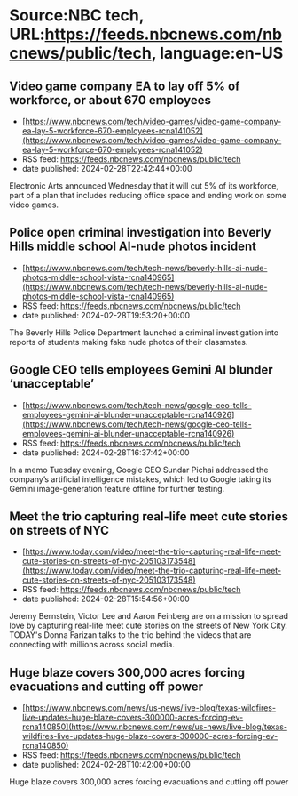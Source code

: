 # Source:NBC tech, URL:https://feeds.nbcnews.com/nbcnews/public/tech, language:en-US

## Video game company EA to lay off 5% of workforce, or about 670 employees
 - [https://www.nbcnews.com/tech/video-games/video-game-company-ea-lay-5-workforce-670-employees-rcna141052](https://www.nbcnews.com/tech/video-games/video-game-company-ea-lay-5-workforce-670-employees-rcna141052)
 - RSS feed: https://feeds.nbcnews.com/nbcnews/public/tech
 - date published: 2024-02-28T22:42:44+00:00

Electronic Arts announced Wednesday that it will cut 5% of its workforce, part of a plan that includes reducing office space and ending work on some video games.

## Police open criminal investigation into Beverly Hills middle school AI-nude photos incident
 - [https://www.nbcnews.com/tech/tech-news/beverly-hills-ai-nude-photos-middle-school-vista-rcna140965](https://www.nbcnews.com/tech/tech-news/beverly-hills-ai-nude-photos-middle-school-vista-rcna140965)
 - RSS feed: https://feeds.nbcnews.com/nbcnews/public/tech
 - date published: 2024-02-28T19:53:20+00:00

The Beverly Hills Police Department launched a criminal investigation into reports of students making fake nude photos of their classmates.

## Google CEO tells employees Gemini AI blunder ‘unacceptable’
 - [https://www.nbcnews.com/tech/tech-news/google-ceo-tells-employees-gemini-ai-blunder-unacceptable-rcna140926](https://www.nbcnews.com/tech/tech-news/google-ceo-tells-employees-gemini-ai-blunder-unacceptable-rcna140926)
 - RSS feed: https://feeds.nbcnews.com/nbcnews/public/tech
 - date published: 2024-02-28T16:37:42+00:00

In a memo Tuesday evening, Google CEO Sundar Pichai addressed the company’s artificial intelligence mistakes, which led to Google taking its Gemini image-generation feature offline for further testing.

## Meet the trio capturing real-life meet cute stories on streets of NYC
 - [https://www.today.com/video/meet-the-trio-capturing-real-life-meet-cute-stories-on-streets-of-nyc-205103173548](https://www.today.com/video/meet-the-trio-capturing-real-life-meet-cute-stories-on-streets-of-nyc-205103173548)
 - RSS feed: https://feeds.nbcnews.com/nbcnews/public/tech
 - date published: 2024-02-28T15:54:56+00:00

Jeremy Bernstein, Victor Lee and Aaron Feinberg are on a mission to spread love by capturing real-life meet cute stories on the streets of New York City. TODAY's Donna Farizan talks to the trio behind the videos that are connecting with millions across social media.

## Huge blaze covers 300,000 acres forcing evacuations and cutting off power
 - [https://www.nbcnews.com/news/us-news/live-blog/texas-wildfires-live-updates-huge-blaze-covers-300000-acres-forcing-ev-rcna140850](https://www.nbcnews.com/news/us-news/live-blog/texas-wildfires-live-updates-huge-blaze-covers-300000-acres-forcing-ev-rcna140850)
 - RSS feed: https://feeds.nbcnews.com/nbcnews/public/tech
 - date published: 2024-02-28T10:42:00+00:00

Huge blaze covers 300,000 acres forcing evacuations and cutting off power

